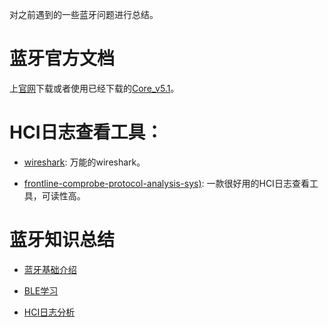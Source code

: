 对之前遇到的一些蓝牙问题进行总结。

# 蓝牙官方文档

上[官网](https://www.bluetooth.com)下载或者使用已经下载的[Core_v5.1](./doc/Core_v5.1.pdf)。

# HCI日志查看工具：

  * [wireshark](https://www.wireshark.org/#download): 万能的wireshark。  
  
  * [frontline-comprobe-protocol-analysis-sys)](https://frontline-comprobe-protocol-analysis-sys.software.informer.com): 一款很好用的HCI日志查看工具，可读性高。


# 蓝牙知识总结

  * [蓝牙基础介绍](./doc/bluetooth_introduce.pdf)

  * [BLE学习](./doc/BLE_analyse.md)

  * [HCI日志分析](./doc/HCI_analyse.md)
